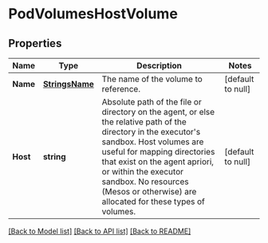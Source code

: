 # PodVolumesHostVolume

## Properties
Name | Type | Description | Notes
------------ | ------------- | ------------- | -------------
**Name** | [**StringsName**](strings.Name.md) | The name of the volume to reference. | [default to null]
**Host** | **string** | Absolute path of the file or directory on the agent, or else the relative path of the directory in the executor&#39;s sandbox. Host volumes are useful for mapping directories that exist on the agent apriori, or within the executor sandbox. No resources (Mesos or otherwise) are allocated for these types of volumes.  | [default to null]

[[Back to Model list]](../README.md#documentation-for-models) [[Back to API list]](../README.md#documentation-for-api-endpoints) [[Back to README]](../README.md)


